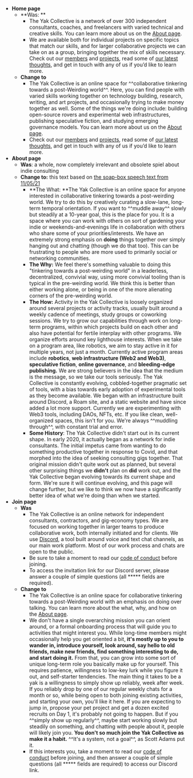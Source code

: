 - **Home page**
    - **Was: **
        - The Yak Collective is a network of over 300 independent consultants, coaches, and freelancers with varied technical and creative skills. You can learn more about us on the [About page](https://www.yakcollective.org/about/).
        - We are available both for individual projects on specific topics that match our skills, and for larger collaborative projects we can take on as a group, bringing together the mix of skills necessary. Check out our [members](https://www.yakcollective.org/members/) and [projects](https://www.yakcollective.org/projects/), read some of [our latest thoughts](https://www.yakcollective.org/writings/), and get in touch with any of us if you’d like to learn more.
    - **Change to**
        - The Yak Collective is an online space for ^^collaborative tinkering towards a post-Weirding world^^. Here, you can find people with varied skills working together on technology building, research, writing, and art projects, and occasionally trying to make money together as well. Some of the things we're doing include: building open-source rovers and experimental web infrastructures, publishing speculative fiction, and studying emerging governance models. You can learn more about us on the [About page](https://www.yakcollective.org/about/).
        - Check out our [members](https://www.yakcollective.org/members/) and [projects](https://www.yakcollective.org/projects/), read some of [our latest thoughts](https://www.yakcollective.org/writings/), and get in touch with any of us if you’d like to learn more.
- **About page**
    - **Was**: a whole, now completely irrelevant and obsolete spiel about indie consulting
    - **Change to:** this text based on [the soap-box speech text from 11/05/21](https://discord.com/channels/692111190851059762/829810073194201128/906236151885611109)
        -  **The What: **The Yak Collective is an online space for anyone interested in collaborative tinkering towards a post-weirding world. We try to do this by creatively curating a slow-lane, long-term temporal orientation. If you want to ^^muddle away^^ slowly but steadily at a 10-year goal, this is the place for you. It is a space where you can work with others on sort of gardening your indie or weekends-and-evenings life in collaboration with others who share some of your priorities/interests. We have an extremely strong emphasis on __doing__ things together over simply hanging out and chatting (though we do that too). This can be frustrating to people who are more used to primarily social or networking communities.
        -  **The Why:** We feel there's something valuable to doing this "tinkering towards a post-weirding world" in a leaderless, decentralized, convivial way, using more convivial tooling than is typical in the pre-weirding world. We think this is better than either working alone, or being in one of the more alienating corners of the pre-weirding world. 
        - **The How:** Activity in the Yak Collective is loosely organized around several projects or activity tracks, usually built around a weekly cadence of meetings, study groups or coworking sessions. We try to grow our capabilities through work on long-term programs, within which projects build on each other and also have potential for fertile interplay with other programs. We organize efforts around key lighthouse interests. When we take on a program area, like robotics, we aim to stay active in it for multiple years, not just a month. Currently active program areas include **robotics**, **web infrastructure (Web2 and Web3)**, **speculative fiction**, **online governance**, and **bleeding-edge publishing.** We are strong believers in the idea that the medium is the message, so we take our tools seriously. The Yak Collective is constantly evolving, cobbled-together pragmatic set of tools, with a bias towards early adoption of experimental tools as they become available. We began with an infrastructure built around Discord, a Roam site, and a static website and have since added a lot more support. Currently we are experimenting with Web3 tools, including DAOs, NFTs, etc. If you like clean, well-organized spaces, this isn't for you. We're always ^^muddling through^^, with constant trial and error.
        - **Some History**: The Yak Collective didn't start out in its current shape. In early 2020, it actually began as a network for indie consultants. The initial impetus came from wanting to do something productive together in response to Covid, and that morphed into the idea of seeking consulting gigs together. That original mission didn't quite work out as planned, but several other surprising things we __didn't__ plan on __did__ work out, and the Yak Collective began evolving towards its current shape and form. We're sure it will continue evolving, and this page will change further, but we like to think we now have a significantly better idea of what we're doing than when we started.
- **Join page**
    - **Was**
        - The Yak Collective is an online network for independent consultants, contractors, and gig-economy types. We are focused on working together in larger teams to produce collaborative work, both internally initiated and for clients. We use [Discord](https://discord.com/), a tool built around voice and text chat channels, as our main work platform. Most of our work process and chats are open to the public.
        - Be sure to take a moment to read our [code of conduct](https://roamresearch.com/#/app/ArtOfGig/page/i92e8kE2x) before joining.
        - To access the invitation link for our Discord server, please answer a couple of simple questions (all ***** fields are required).
    - **Change to**
        - The Yak Collective is an online space for collaborative tinkering towards a post-Weirding world with an emphasis on doing over talking. You can learn more about the what, why, and how on the [About page](https://www.yakcollective.org/about/).
        - We don't have a single overarching mission you can orient around, or a formal onboarding process that will guide you to activities that might interest you. While long-time members might occasionally help you get oriented a bit, **it's mostly up to you to wander in, introduce yourself, look around, say hello to old friends, make new friends, find something interesting to do, and start doing it.** From that, you can grow into some sort of unique long-term role you basically make up for yourself. This requires patience, willingness to low-key lurk while you figure it out, and self-starter tendencies. The main thing it takes to be a yak is a willingness to simply show up reliably, week after week. If you reliably drop by one of our regular weekly chats for a month or so, while being open to both joining existing activities, and starting your own, you'll like it here. If you are expecting to jump in, propose your pet project and get a dozen excited recruits on Day 1, it's probably not going to happen. But if you ^^simply show up regularly^^, maybe start working slowly but steadily on something, and chatting with people about it, people will likely join you. **You don't so much join the Yak Collective as make it a habit.** ^^It's a system, not a goal^^, as Scott Adams put it.
        - If this interests you, take a moment to read our [code of conduct](https://roamresearch.com/#/app/ArtOfGig/page/i92e8kE2x) before joining, and then answer a couple of simple questions (all ***** fields are required) to access our Discord link.
